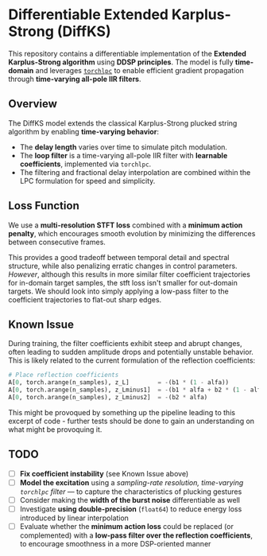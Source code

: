 # Differentiable Extended Karplus-Strong (DiffKS)

This repository contains a differentiable implementation of the **Extended Karplus-Strong algorithm** using **DDSP principles**. The model is fully **time-domain** and leverages [`torchlpc`]([https://github.com/csteinmetz1/torchlpc](https://github.com/DiffAPF/torchlpc)) to enable efficient gradient propagation through **time-varying all-pole IIR filters**.

## Overview

The DiffKS model extends the classical Karplus-Strong plucked string algorithm by enabling **time-varying behavior**:

- The **delay length** varies over time to simulate pitch modulation.
- The **loop filter** is a time-varying all-pole IIR filter with **learnable coefficients**, implemented via `torchlpc`.
- The filtering and fractional delay interpolation are combined within the LPC formulation for speed and simplicity.

## Loss Function

We use a **multi-resolution STFT loss** combined with a **minimum action penalty**, which encourages smooth evolution by minimizing the differences between consecutive frames.

This provides a good tradeoff between temporal detail and spectral structure, while also penalizing erratic changes in control parameters. *However*, although this results in more similar filter coefficient trajectories for in-domain target samples, the stft loss isn't smaller for out-domain targets. We should look into simply applying a low-pass filter to the coefficient trajectories to flat-out sharp edges.

## Known Issue

During training, the filter coefficients exhibit steep and abrupt changes, often leading to sudden amplitude drops and potentially unstable behavior. This is likely related to the current formulation of the reflection coefficients:

```python
# Place reflection coefficients
A[0, torch.arange(n_samples), z_L]        = -(b1 * (1 - alfa))
A[0, torch.arange(n_samples), z_Lminus1]  = -(b1 * alfa + b2 * (1 - alfa))
A[0, torch.arange(n_samples), z_Lminus2]  = -(b2 * alfa)
```

This might be provoqued by something up the pipeline leading to this excerpt of code - further tests should be done to gain an understanding on what might be provoquing it.

## TODO

- [ ] **Fix coefficient instability** (see Known Issue above)
- [ ] **Model the excitation** using a *sampling-rate resolution, time-varying `torchlpc` filter* — to capture the characteristics of plucking gestures
- [ ] Consider making the **width of the burst noise** differentiable as well
- [ ] Investigate **using double-precision** (`float64`) to reduce energy loss introduced by linear interpolation
- [ ] Evaluate whether the **minimum action loss** could be replaced (or complemented) with a **low-pass filter over the reflection coefficients**, to encourage smoothness in a more DSP-oriented manner
